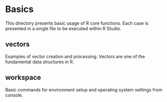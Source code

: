 # Basics

This directory presents basic usage of R core functions. Each case is presented in a single file to be executed within R Studio.


## vectors

Examples of vector creation and processing. Vectors are one of the fundamental data structures in R.


## workspace

Basic commands for environment setup and operating system settings from console.